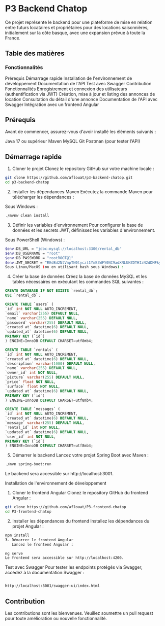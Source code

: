 # P3 Backend Chatop
Ce projet représente le backend pour une plateforme de mise en relation entre futurs locataires et propriétaires pour des locations saisonnières, initialement sur la côte basque, avec une expansion prévue à toute la France.

## Table des matières
### Fonctionnalités
Prérequis
Démarrage rapide
Installation de l'environnement de développement
Documentation de l'API
Test avec Swagger
Contribution
Fonctionnalités
Enregistrement et connexion des utilisateurs (authentification via JWT)
Création, mise à jour et listing des annonces de location
Consultation du détail d'une annonce
Documentation de l'API avec Swagger
Intégration avec un frontend Angular
## Prérequis
Avant de commencer, assurez-vous d'avoir installé les éléments suivants :

Java 17 ou supérieur
Maven
MySQL
Git
Postman (pour tester l'API)
## Démarrage rapide
1. Cloner le projet
   Clonez le repository GitHub sur votre machine locale :

``` bash
git clone https://github.com/aflouat/p3-backend-chatop.git
cd p3-backend-chatop
``` 
2. Installer les dépendances Maven
   Exécutez la commande Maven pour télécharger les dépendances :

Sous Windows :
``` bash
./mvnw clean install
``` 
3. Définir les variables d'environnement
   Pour configurer la base de données et les secrets JWT, définissez les variables d'environnement.

Sous PowerShell (Windows) :

``` bash
$env:DB_URL = "jdbc:mysql://localhost:3306/rental_db"
$env:DB_USERNAME = "root"
$env:DB_PASSWORD = "rootROOT@1"
$env:JWT_SECRET = "REdBd2NtVmpTN0tyczl1YmE3WFY0NC9adXNLUHZDTHIzN2dDMFkyUkdYODFxVFp4NzA2SU5lbFI2ODdQc3YyKw=="
Sous Linux/MacOS (ou en utilisant bash sous Windows) :

``` 

4. Créer la base de données
   Créez la base de données MySQL et les tables nécessaires en exécutant les commandes SQL suivantes :

``` sql
CREATE DATABASE IF NOT EXISTS `rental_db`;
USE `rental_db`;

CREATE TABLE `users` (
`id` int NOT NULL AUTO_INCREMENT,
`email` varchar(255) DEFAULT NULL,
`name` varchar(255) DEFAULT NULL,
`password` varchar(255) DEFAULT NULL,
`created_at` datetime(6) DEFAULT NULL,
`updated_at` datetime(6) DEFAULT NULL,
PRIMARY KEY (`id`)
) ENGINE=InnoDB DEFAULT CHARSET=utf8mb4;

CREATE TABLE `rentals` (
`id` int NOT NULL AUTO_INCREMENT,
`created_at` datetime(6) DEFAULT NULL,
`description` varchar(1000) DEFAULT NULL,
`name` varchar(255) DEFAULT NULL,
`owner_id` int NOT NULL,
`picture` varchar(255) DEFAULT NULL,
`price` float NOT NULL,
`surface` float NOT NULL,
`updated_at` datetime(6) DEFAULT NULL,
PRIMARY KEY (`id`)
) ENGINE=InnoDB DEFAULT CHARSET=utf8mb4;

CREATE TABLE `messages` (
`id` int NOT NULL AUTO_INCREMENT,
`created_at` datetime(6) DEFAULT NULL,
`message` varchar(255) DEFAULT NULL,
`rental_id` int NOT NULL,
`updated_at` datetime(6) DEFAULT NULL,
`user_id` int NOT NULL,
PRIMARY KEY (`id`)
) ENGINE=InnoDB DEFAULT CHARSET=utf8mb4;
``` 
5. Démarrer le backend
   Lancez votre projet Spring Boot avec Maven :

``` bash
./mvn spring-boot:run
``` 
Le backend sera accessible sur http://localhost:3001.

Installation de l'environnement de développement
1. Cloner le frontend Angular
   Clonez le repository GitHub du frontend Angular :

``` bash
git clone https://github.com/aflouat/P3-frontend-chatop
cd P3-frontend-chatop
```
2. Installer les dépendances du frontend
   Installez les dépendances du projet Angular :

``` bash
npm install
3. Démarrer le frontend Angular
   Lancez le frontend Angular :
```
``` bash
ng serve
Le frontend sera accessible sur http://localhost:4200.
```
Test avec Swagger
Pour tester les endpoints protégés via Swagger, accédez à la documentation Swagger :

``` bash

http://localhost:3001/swagger-ui/index.html
```
## Contribution
Les contributions sont les bienvenues. Veuillez soumettre un pull request pour toute amélioration ou nouvelle fonctionnalité.